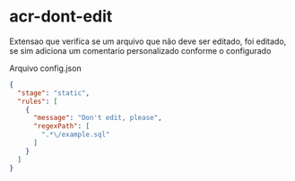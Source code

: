 # acr-dont-edit

Extensao que verifica se um arquivo que não deve ser editado, foi editado, se sim adiciona um comentario personalizado
conforme o
configurado

Arquivo config.json

```json
{
  "stage": "static",
  "rules": [
    {
      "message": "Don't edit, please",
      "regexPath": [
        ".*\/example.sql"
      ]
    }
  ]
}
```
